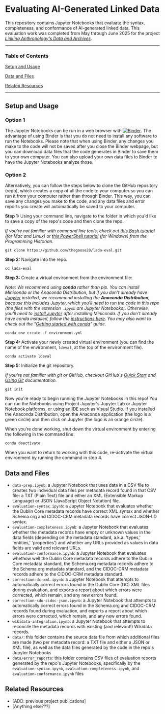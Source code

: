 # Evaluating AI-Generated Linked Data

This repository contains Jupyter Notebooks that evaluate the syntax, completeness, and conformance of AI-generated linked data.  This evaluation work was completed from May through June 2025 for the project *[Linking Anthropology's Data and Archives]()*.

***
### Table of Contents

[Setup and Usage](#setup-and-usage)

[Data and Files](#data-and-files)

[Related Resources](#related-resources)

***

## Setup and Usage

### Option 1

The Jupyter Notebooks can be run in a web browser with [![Binder](https://mybinder.org/badge_logo.svg)](https://mybinder.org/v2/git/https%3A%2F%2Fgithub.com%2Fthegoose20%2Flada-eval/main).  The advantage of using Binder is that you do not need to install any software to run the Notebooks.  Please note that when using Binder, any changes you make to the code will not be saved after you close the Binder webpage, but you can download data files that the code generates in Binder to save them to your own computer.  You can also upload your own data files to Binder to have the Jupyter Notebooks analyze those.

### Option 2
Alternatively, you can follow the steps below to clone the GitHub repository (repo), which creates a copy of all the code to your computer so you can run it from your computer rather than through Binder.  This way, you can save any changes you make to the code, and any data files and error reports you create will automatically be saved to your computer.

**Step 1:** Using your command line, navigate to the folder in which you'd like to save a copy of the repo's code and then clone the repo.

*If you're not familiar with command line tools, check out [this Bash tutorial](https://programminghistorian.org/en/lessons/intro-to-bash) (for Mac and Linux) or [this PowerShell tutorial](https://programminghistorian.org/en/lessons/intro-to-powershell) (for Windows) from the Programming Historian.*

```
git clone https://github.com/thegoose20/lada-eval.git
```

**Step 2:** Navigate into the repo.

```
cd lada-eval
```

**Step 3:** Create a virtual environment from the environment file:

*Note: We recommend using **conda** rather than pip.  You can install Miniconda or the Anaconda Distribution, but if you don't already have [Jupyter](https://jupyter.org/) installed, we recommend installing the **Anaconda Distribution**, because this includes Jupyter, which you'll need to run the code in this repo (the files with the extension `.ipynb` are Jupyter Notebooks).  Otherwise, you'll need to [install Jupyter](https://anaconda.org/anaconda/jupyter) after installing Miniconda.  If you don't already have conda installed, follow the [instructions here](https://docs.conda.io/projects/conda/en/latest/user-guide/install/index.html).  You may also want to check out the "[Getting started with conda](https://docs.conda.io/projects/conda/en/stable/user-guide/getting-started.html)" guide.*

```
conda env create -f environment.yml
```

**Step 4:** Activate your newly created virtual environment (you can find the name of the environment, `ldeval`, at the top of the environment file).
```
conda activate ldeval
```

**Step 5:** Initialize the git repository.  

*If you're not familiar with git or GitHub, checkout GitHub's [Quick Start](https://docs.github.com/en/get-started/start-your-journey) and [Using Git](https://docs.github.com/en/get-started/using-git) documentation.*
```
git init
```

Now you're ready to begin running the Jupyter Notebooks in this repo!  You can run the Notebooks using Project Jupyter's Jupyter Lab or Jupyter Notebook platforms, or using an IDE such as [Visual Studio](https://code.visualstudio.com/docs/datascience/jupyter-notebooks).  If you installed the Anaconda Distribution, open the Anaconda application (the logo is a green circle) and then click on Jupyter (the logo is an orange circle).  

When you're done working, shut down the virtual environment by entering the following in the command line:
```
conda deactivate
```

When you want to return to working with this code, re-activate the virtual environment by running the command in step 4.


## Data and Files
* `data-prep.ipynb`: a Jupyter Notebook that uses data in a CSV file to creates two individual data files per metadata record found in that CSV file: a TXT (Plain Text) file and either an XML (Extensible Markup Language) or JSON (JavaScript Object Notation) file.
* `evaluation-syntax.ipynb`: a Jupyter Notebook that evaluates whether the Dublin Core metadata records have correct XML syntax and whether Schema.org and CIDOC-CRM metadata records have correct JSON-LD syntax.
* `evaluation-completeness.ipynb`: a Jupyter Notebook that evaluates whether the metadata records have empty or unknown values in the data fields (depending on the metadata standard, a.k.a. 'types,' 'entities,' 'properties') and whether any URLs provided as values in data fields are valid and relevant URLs.
* `evaluation-conformance.ipynb`: a Jupyter Notebook that evaluates whethow well the Dublin Core metadata records adhere to the Dublin Core metadata standard, the Schema.org metadata records adhere to the Schema.org metadata standard, and the CIDOC-CRM metadata records adhere to the CIDOC-CRM metadata standard.
* `correction-dc-xml.ipynb`: a Jupyter Notebook that attempts to automatically correct errors found in the Dublin Core (DC) XML files during evaluation, and exports a report about which errors were corrected, which remain, and any new errors found.
* `correction-sdo-cidoc-json.ipynb`: a Jupyter Notebook that attempts to automatically correct errors found in the Schema.org and CIDOC-CRM records found during evaluation, and exports a report about which errors were corrected, which remain, and any new errors found.
* `wikidata-integration.ipynb`: a Jupyter Notebook that attempts to reconcile the metadata records with existing (and relevant!) Wikidata records.
* `data/`: this folder contains the source data file from which additional files are made (two per metadata record: a TXT file and either a JSON or XML file), as well as the data files generated by the code in the repo's Jupyter Notebooks
* `data/error_reports`: this folder contains CSV files of evaluation reports generated by the repo's Jupyter Notebooks, specifically by the `evaluation-syntax.ipynb`, `evaluation-completeness.ipynb`, and `evaluation-conformance.ipynb` files

## Related Resources
* [ADD: previous project publications]
* [Anything else???]